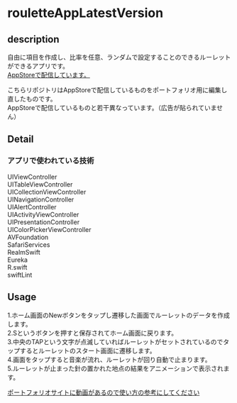 # rouletteAppLatestVersion

## description
自由に項目を作成し、比率を任意、ランダムで設定することのできるルーレットができるアプリです。<br>
[AppStoreで配信しています。](https://apps.apple.com/jp/app/thee-roulette/id1602651709)<br>

こちらリポジトリはAppStoreで配信しているものをポートフォリオ用に編集し直したものです。<br>
AppStoreで配信しているものと若干異なっています。（広告が貼られていません）<br>

## Detail
### アプリで使われている技術  
UIViewController  
UITableViewController  
UICollectionViewController  
UINavigationController  
UIAlertController  
UIActivityViewController  
UIPresentationController  
UIColorPickerViewController  
AVFoundation  
SafariServices      
RealmSwift  
Eureka  
R.swift  
swiftLint  

## Usage
1.ホーム画面のNewボタンをタップし遷移した画面でルーレットのデータを作成します。<br>
2.Sというボタンを押すと保存されてホーム画面に戻ります。<br>
3.中央のTAPという文字が点滅していればルーレットがセットされているのでタップするとルーレットのスタート画面に遷移します。<br>
4.画面をタップすると音楽が流れ、ルーレットが回り自動で止まります。<br>
5.ルーレットが止まった針の置かれた地点の結果をアニメーションで表示されます。<br>

[ポートフォリオサイトに動画があるので使い方の参考にしてください](https://portfoliosite-d22d9.web.app/)

